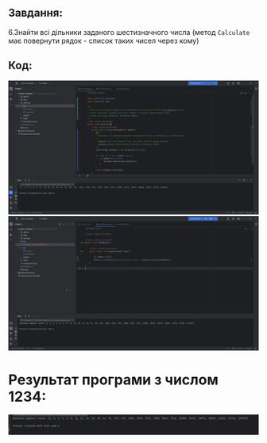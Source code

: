 ## Завдання:
6.Знайти всі дільники заданого шестизначного числа (метод `Calculate` має повернути рядок - список таких чисел через кому)

## Код:
![](img/idea64_8nKhVWDnIQ.png)
![](img/idea64_GOeqgAzO8I.png)
# Результат програми з числом 1234:
![](img/idea64_9D25Y8856v.png)